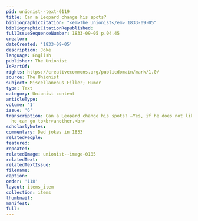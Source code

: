 ```yaml
---
pid: unionist--text-0119
title: Can a Leopard change his spots?
bibliographicCitation: "<em>The Unionist</em> 1833-09-05"
bibliographicCitationRepublished: 
fullIssueSequenceNumber: 1833-09-05 p.04.45
creator: 
dateCreated: '1833-09-05'
description: Joke
language: English
publisher: The Unionist
IsPartOf: 
rights: https://creativecommons.org/publicdomain/mark/1.0/
source: The Unionist
subject: Miscellaneous Filler; Humor
type: Text
category: Unionist content
articleType: 
volume: '1'
issue: '6'
transcription: Can a Leopard change his spots? —Yes, if he does not like one spot,
  he can go to<br>another.<br>
scholarlyNotes: 
commentary: Dad jokes in 1833
relatedPeople: 
featured: 
repeated: 
relatedImage: unionist--image-0185
relatedText: 
relatedTextIssue: 
filename: 
caption: 
order: '118'
layout: items_item
collection: items
thumbnail: 
manifest: 
full: 
---
```

